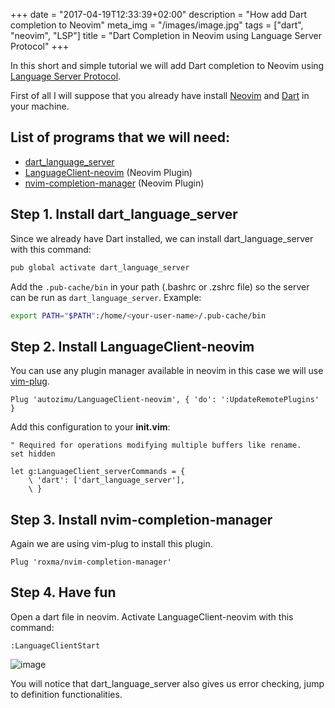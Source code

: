 +++
date = "2017-04-19T12:33:39+02:00"
description = "How add Dart completion to Neovim"
meta_img = "/images/image.jpg"
tags = ["dart", "neovim", "LSP"]
title = "Dart Completion in Neovim using Language Server Protocol"
+++

In this short and simple tutorial we will add Dart completion to Neovim using
[Language Server Protocol](http://langserver.org/).

First of all I will suppose that you already have install [Neovim](https://github.com/neovim/neovim/wiki/Installing-Neovim) and [Dart](https://www.dartlang.org/install) in your machine.

## List of programs that we will need:

- [dart_language_server](https://github.com/natebosch/dart_language_server)
- [LanguageClient-neovim](https://github.com/autozimu/LanguageClient-neovim) (Neovim Plugin)
- [nvim-completion-manager](https://github.com/roxma/nvim-completion-manager) (Neovim Plugin)

## Step 1. Install dart_language_server

Since we already have Dart installed, we can install dart_language_server with this command:

``` dart
pub global activate dart_language_server
```

Add the `.pub-cache/bin` in your path (.bashrc or .zshrc file) so the server can be run as `dart_language_server`.
Example:

``` bash
export PATH="$PATH":/home/<your-user-name>/.pub-cache/bin
```

## Step 2. Install LanguageClient-neovim

You can use any plugin manager available in neovim in this case we will use [vim-plug](https://github.com/junegunn/vim-plug).

``` vim
Plug 'autozimu/LanguageClient-neovim', { 'do': ':UpdateRemotePlugins' }
```

Add this configuration to your **init.vim**:

``` vim
" Required for operations modifying multiple buffers like rename.
set hidden

let g:LanguageClient_serverCommands = {
    \ 'dart': ['dart_language_server'],
    \ }
```
## Step 3. Install nvim-completion-manager

Again we are using vim-plug to install this plugin.

``` vim
Plug 'roxma/nvim-completion-manager'
```

## Step 4. Have fun
Open a dart file in neovim. Activate LanguageClient-neovim with this command:

``` vim
:LanguageClientStart
```
![image](../../img/neovimLSP.png)

You will notice that dart_language_server also gives us error checking, jump to definition functionalities.
